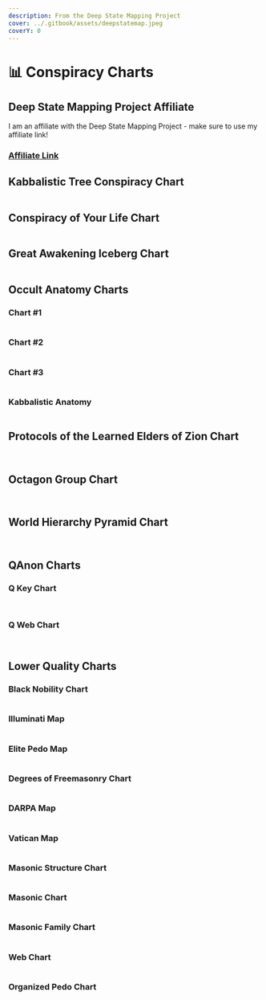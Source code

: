 ```yaml
---
description: From the Deep State Mapping Project
cover: ../.gitbook/assets/deepstatemap.jpeg
coverY: 0
---
```


# 📊 Conspiracy Charts

## Deep State Mapping Project Affiliate

I am an affiliate with the Deep State Mapping Project - make sure to use my affiliate link!

### [Affiliate Link](https://deepstatemappingproject.com/?aff=22)

## Kabbalistic Tree Conspiracy Chart

<figure><img src="../.gitbook/assets/conspiracychart.jpeg" alt=""><figcaption></figcaption></figure>

## Conspiracy of Your Life Chart

<figure><img src="../.gitbook/assets/conspiracyoflife.png" alt=""><figcaption></figcaption></figure>

## Great Awakening Iceberg Chart

<figure><img src="../.gitbook/assets/FullIcebergChart4k.jpeg" alt=""><figcaption></figcaption></figure>

## Occult Anatomy Charts

### Chart #1&#x20;

<figure><img src="../.gitbook/assets/occultanatomy.png" alt=""><figcaption></figcaption></figure>

### Chart #2&#x20;

<figure><img src="../.gitbook/assets/occultanatomy2.png" alt=""><figcaption></figcaption></figure>

### Chart #3&#x20;

<figure><img src="../.gitbook/assets/anatomyoccult.png" alt=""><figcaption></figcaption></figure>

### Kabbalistic Anatomy

<figure><img src="../.gitbook/assets/kabbalahanatomy.png" alt=""><figcaption></figcaption></figure>

## Protocols of the Learned Elders of Zion Chart

<figure><img src="../.gitbook/assets/PROTOCOLS 11.15.23-images-0.jpg" alt=""><figcaption></figcaption></figure>

<figure><img src="../.gitbook/assets/PROTOCOLS 11.15.23-images-1.jpg" alt=""><figcaption></figcaption></figure>

## Octagon Group Chart

<figure><img src="../.gitbook/assets/Octagon G. FLYER B&#x26;W 2022-images-0.jpg" alt=""><figcaption></figcaption></figure>

<figure><img src="../.gitbook/assets/Octagon G. FLYER B&#x26;W 2022-images-1.jpg" alt=""><figcaption></figcaption></figure>

## World Hierarchy Pyramid Chart

<figure><img src="../.gitbook/assets/World Hierarchy FRONT.jpg" alt=""><figcaption></figcaption></figure>

<figure><img src="../.gitbook/assets/World Hierarchy  BACK.jpg" alt=""><figcaption></figcaption></figure>

## QAnon Charts

### Q Key Chart

<figure><img src="../.gitbook/assets/Q KEY 10.05.22_page-0001.jpg" alt=""><figcaption></figcaption></figure>

<figure><img src="../.gitbook/assets/Q KEY 10.05.22_page-0002.jpg" alt=""><figcaption></figcaption></figure>

### Q Web Chart

<figure><img src="../.gitbook/assets/Q-WEB SQ 9.5.22_page-0001.jpg" alt=""><figcaption></figcaption></figure>

<figure><img src="../.gitbook/assets/Q-WEB SQ 9.5.22_page-0002.jpg" alt=""><figcaption></figcaption></figure>

## Lower Quality Charts

### Black Nobility Chart

<figure><img src="../.gitbook/assets/Black_Nobility.png" alt=""><figcaption></figcaption></figure>

### Illuminati Map

<figure><img src="../.gitbook/assets/Illuminati_Map.png" alt=""><figcaption></figcaption></figure>

### Elite Pedo Map

<figure><img src="../.gitbook/assets/Elite_Pedo.png" alt=""><figcaption></figcaption></figure>

### Degrees of Freemasonry Chart

<figure><img src="../.gitbook/assets/Degrees_Of_Freemasonry.png" alt=""><figcaption></figcaption></figure>

### DARPA Map

<figure><img src="../.gitbook/assets/DARPA_Map.png" alt=""><figcaption></figcaption></figure>

### Vatican Map

<figure><img src="../.gitbook/assets/Vatican_Map.png" alt=""><figcaption></figcaption></figure>

### Masonic Structure Chart

<figure><img src="../.gitbook/assets/Masonic_Structure.png" alt=""><figcaption></figcaption></figure>

### Masonic Chart

<figure><img src="../.gitbook/assets/Masonic_Chart.png" alt=""><figcaption></figcaption></figure>

### Masonic Family Chart

<figure><img src="../.gitbook/assets/Masonic_Family.png" alt=""><figcaption></figcaption></figure>

### Web Chart

<figure><img src="../.gitbook/assets/MIC.jpeg" alt=""><figcaption></figcaption></figure>

### Organized Pedo Chart

<figure><img src="../.gitbook/assets/Organized_Pedo.png" alt=""><figcaption></figcaption></figure>
